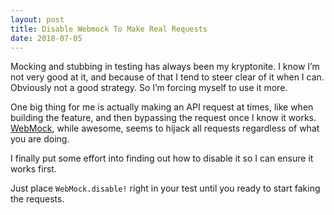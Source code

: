 ```yaml
---
layout: post
title: Disable Webmock To Make Real Requests
date: 2018-07-05
---
```


Mocking and stubbing in testing has always been my kryptonite. I know I’m not very good at it, and because of that I tend to steer clear of it when I can. Obviously not a good strategy. So I’m forcing myself to use it more.

One big thing for me is actually making an API request at times, like when building the feature, and then bypassing the request once I know it works. [WebMock](https://github.com/bblimke/webmock), while awesome, seems to hijack all requests regardless of what you are doing.

I finally put some effort into finding out how to disable it so I can ensure it works first.

Just place `WebMock.disable!` right in your test until you ready to start faking the requests.

